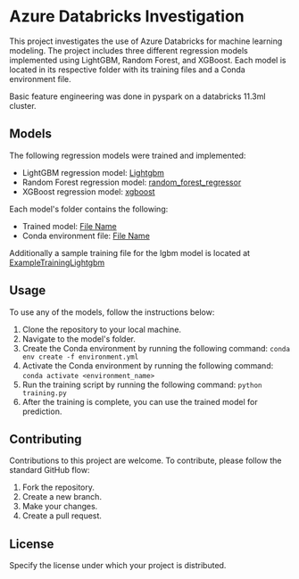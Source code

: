 # Azure Databricks Investigation

This project investigates the use of Azure Databricks for machine learning modeling. The project includes three different regression models implemented using LightGBM, Random Forest, and XGBoost. Each model is located in its respective folder with its training files and a Conda environment file.

Basic feature engineering was done in pyspark on a databricks 11.3ml cluster. 

## Models

The following regression models were trained and implemented:

- LightGBM regression model: [Lightgbm](/Lightgbm)
- Random Forest regression model: [random_forest_regressor](/random_forest_regressor)
- XGBoost regression model: [xgboost](/xgboost)

Each model's folder contains the following:

- Trained model: [File Name](/model.pkl)
- Conda environment file: [File Name](/conda.yml)

Additionally a sample training file for the lgbm model is located at [ExampleTrainingLightgbm](/ExampleTrainingLightgbm.py)
## Usage

To use any of the models, follow the instructions below:

1. Clone the repository to your local machine.
2. Navigate to the model's folder.
3. Create the Conda environment by running the following command: `conda env create -f environment.yml`
4. Activate the Conda environment by running the following command: `conda activate <environment_name>`
5. Run the training script by running the following command: `python training.py`
6. After the training is complete, you can use the trained model for prediction.

## Contributing

Contributions to this project are welcome. To contribute, please follow the standard GitHub flow:

1. Fork the repository.
2. Create a new branch.
3. Make your changes.
4. Create a pull request.

## License

Specify the license under which your project is distributed.
